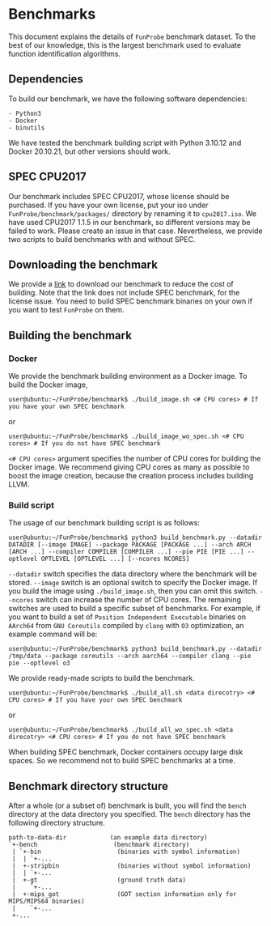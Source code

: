 # Benchmarks

This document explains the details of `FunProbe` benchmark dataset. To the
best of our knowledge, this is the largest benchmark used to evaluate function
identification algorithms.


## Dependencies

To build our benchmark, we have the following software dependencies:
```
- Python3
- Docker
- binutils
```
We have tested the benchmark building script with Python 3.10.12 and Docker
20.10.21, but other versions should work.


## SPEC CPU2017

Our benchmark includes SPEC CPU2017, whose license should be purchased. If you
have your own license, put your iso under `FunProbe/benchmark/packages/`
directory by renaming it to `cpu2017.iso`. We have used CPU2017 1.1.5 in our
benchmark, so different versions may be failed to work. Please create an issue
in that case. Nevertheless, we provide two scripts to build benchmarks with and
without SPEC.


## Downloading the benchmark

We provide a
[link](https://zenodo.org/record/8266657/files/bench.zip?download=1) to
download our benchmark to reduce the cost of building.  Note that the link does
not include SPEC benchmark, for the license issue. You need to build SPEC
benchmark binaries on your own if you want to test `FunProbe` on them.


## Building the benchmark

### Docker

We provide the benchmark building environment as a Docker image. To build the
Docker image,
```
user@ubuntu:~/FunProbe/benchmark$ ./build_image.sh <# CPU cores> # If you have your own SPEC benchmark
```
or
```
user@ubuntu:~/FunProbe/benchmark$ ./build_image_wo_spec.sh <# CPU cores> # If you do not have SPEC benchmark
```

`<# CPU cores>` argument specifies the number of CPU cores for building the
Docker image. We recommend giving CPU cores as many as possible to boost the
image creation, because the creation process includes building LLVM.

### Build script

The usage of our benchmark building script is as follows:
```
user@ubuntu:~/FunProbe/benchmark$ python3 build_benchmark.py --datadir DATADIR [--image IMAGE] --package PACKAGE [PACKAGE ...] --arch ARCH [ARCH ...] --compiler COMPILER [COMPILER ...] --pie PIE [PIE ...] --optlevel OPTLEVEL [OPTLEVEL ...] [--ncores NCORES]
```
`--datadir` switch specifies the data directory where the benchmark will be
stored. `--image` switch is an optional switch to specify the Docker image. If
you build the image using `./build_image.sh`, then you can omit this switch.
`--ncores` switch can increase the number of CPU cores.  The remaining switches
are used to build a specific subset of benchmarks. For example, if you want to
build a set of `Position Independent Executable` binaries on `AArch64` from
`GNU Coreutils` compiled by `clang` with `O3` optimization, an example command
will be:
```
user@ubuntu:~/FunProbe/benchmark$ python3 build_benchmark.py --datadir /tmp/data --package coreutils --arch aarch64 --compiler clang --pie pie --optlevel o3
```

We provide ready-made scripts to build the benchmark.
```
user@ubuntu:~/FunProbe/benchmark$ ./build_all.sh <data direcotry> <# CPU cores> # If you have your own SPEC benchmark
```
or
```
user@ubuntu:~/FunProbe/benchmark$ ./build_all_wo_spec.sh <data direcotry> <# CPU cores> # If you do not have SPEC benchmark
```

When building SPEC benchmark, Docker containers occupy large disk spaces. So we
recommend not to build SPEC benchmarks at a time.

## Benchmark directory structure

After a whole (or a subset of) benchmark is built, you will find the `bench`
directory at the data directory you specified. The `bench` directory has the
following directory structure.
```
path-to-data-dir            (an example data directory)
`+-bench                     (benchmark directory)
 | `+-bin                     (binaries with symbol information)
 |  | `+-...
 |  +-stripbin                (binaries without symbol information)
 |  | `+-...
 |  +-gt                      (ground truth data)
 |    `+-...
 |  +-mips_got                (GOT section information only for MIPS/MIPS64 binaries)
 |    `+-...
 +-...
```
